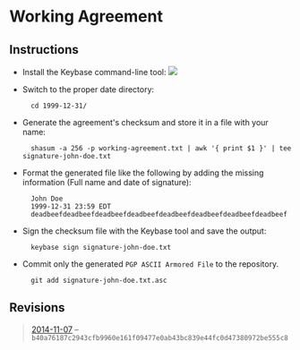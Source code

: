 # Working Agreement

## Instructions

* Install the Keybase command-line tool: [![](https://dl.dropboxusercontent.com/u/257359/static/img/download.png)][1]
* Switch to the proper date directory:

        cd 1999-12-31/

* Generate the agreement's checksum and store it in a file with your name:

        shasum -a 256 -p working-agreement.txt | awk '{ print $1 }' | tee signature-john-doe.txt

* Format the generated file like the following by adding the missing information (Full name and date of signature):

        John Doe
        1999-12-31 23:59 EDT
        deadbeefdeadbeefdeadbeefdeadbeefdeadbeefdeadbeefdeadbeefdeadbeef

* Sign the checksum file with the Keybase tool and save the output:

        keybase sign signature-john-doe.txt

* Commit only the generated `PGP ASCII Armored File` to the repository.

        git add signature-john-doe.txt.asc

## Revisions

> [2014-11-07][2] – `b40a76187c2943cfb9960e161f09477e0ab43bc839e44fc0d47380972be555c8`  

[1]: https://keybase.io/docs/command_line/installation
[2]: 2014-11-07

